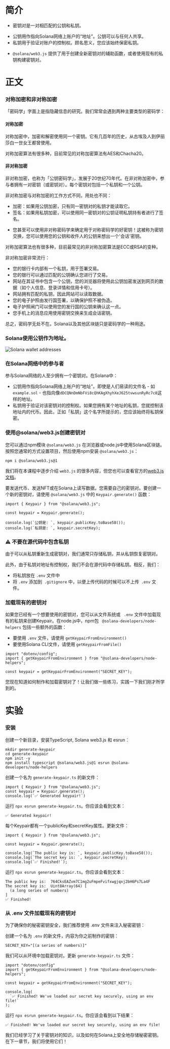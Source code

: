 # 简介

* 密钥对是一对相匹配的公钥和私钥。

- 公钥用作指向Solana网络上账户的“地址”。公钥可以与任何人共享。
- 私钥用于验证对账户的控制权。顾名思义，您应该始终保密私钥。

* `@solana/web3.js` 提供了用于创建全新密钥对的辅助函数，或者使用现有的私钥构建密钥对。

# 正文

### 对称加密和非对称加密

「密码学」字面上是指隐藏信息的研究。我们常常会遇到两种主要类型的密码学：

#### 对称加密

对称加密中，加密和解密使用同一个密钥。它有几百年的历史，从古埃及人到伊丽莎白一世女王都曾使用。

对称加密算法有很多种，目前常见的对称加密算法有AES和Chacha20。

#### 非对称加密

非对称加密，也称为「公钥密码学」，发展于20世纪70年代。在非对称加密中，参与者拥有一对密钥（或密钥对）。每个密钥对包括一个私钥和一个公钥。

非对称加密与对称加密的工作方式不同，用处也不同：

- 加密：如果用公钥加密，只有同一密钥对的私钥才能读取它。
- 签名：如果用私钥加密，可以使用同一密钥对的公钥证明私钥持有者进行了签名。

* 您甚至可以使用非对称密码学来确定用于对称密码学的好密钥！这被称为密钥交换，您可以使用您的公钥和收件人的公钥来想出一个'会话'密钥。

对称加密算法也有很多种，目前最常见的非对称加密算法是ECC或RSA的变种。

非对称加密非常流行：

- 您的银行卡内部有一个私钥，用于签署交易。
- 您的银行可以通过匹配的公钥确认您进行了交易。
- 网站在其证书中包含一个公钥，您的浏览器将使用此公钥加密发送到网页的数据（如个人信息、登录详情和信用卡号）。
- 网站拥有匹配的私钥，因此网站可以读取数据。
- 您的电子护照由发行国签署，以确保护照不被伪造。
- 电子护照闸门可以使用您的发行国的公钥来确认这一点。
- 您手机上的消息应用使用密钥交换来生成会话密钥。

总之，密码学无处不在。Solana以及其他区块链只是密码学的一种用途。

### Solana使用公钥作为地址。

![Solana wallet addresses](https://www.soldev.app/assets/wallet-addresses.svg)

### 在Solana网络中的参与者

参与Solana网络的人至少拥有一个密钥对。在Solana中：

- 公钥用作指向Solana网络上账户的“地址”。即使是人们易读的文件名 - 如`example.sol` - 也指向像`dDCQNnDmNbFVi8cQhKAgXhyhXeJ625tvwsunRyRc7c8`这样的地址。
- 私钥用于验证对该密钥对的控制权。如果您拥有某个地址的私钥，您就控制该地址内的代币。因此，正如「私钥」这个名字所提示的，您应该始终将私钥保密。

### 使用@solana/web3.js创建密钥对

您可以通过npm模块 `@solana/web3.js` 在浏览器或node.js中使用Solana区块链。按照您通常的方式设置项目，然后使用npm安装 `@solana/web3.js`：

```
npm i @solana/web3.js@1
```

我们将在本课程中逐步介绍 `web3.js` 的很多内容，但您也可以查看官方的[web3.js文档](https://docs.solana.com/developing/clients/javascript-reference)。

要发送代币、发送NFT或在Solana上读写数据，您需要自己的密钥对。要创建一个新的密钥对，请使用 `@solana/web3.js` 中的 `Keypair.generate()` 函数：

```
import { Keypair } from "@solana/web3.js";

const keypair = Keypair.generate();

console.log(`公钥是: `, keypair.publicKey.toBase58());
console.log(`私钥是: `, keypair.secretKey);
```

### ⚠️ 不要在源代码中包含私钥 

由于可以从私钥重新生成密钥对，我们通常只存储私钥，并从私钥恢复密钥对。

此外，由于私钥对地址有控制权，我们不会在源代码中存储私钥。相反，我们：

- 将私钥放在 `.env` 文件中
- 将 `.env` 添加到` .gitignore` 中，以便上传代码的时候可以不上传` .env` 文件。

### 加载现有的密钥对

如果您已经有一个想要使用的密钥对，您可以从文件系统或 ` .env` 文件中加载现有的私钥来创建Keypair。在node.js中，npm包 ` @solana-developers/node-helpers`  包括一些额外的函数：

- 要使用 `.env` 文件，请使用 `getKeypairFromEnvironment()`
- 要使用Solana CLI文件，请使用 `getKeypairFromFile()`

```
import "dotenv/config";
import { getKeypairFromEnvironment } from "@solana-developers/node-helpers";

const keypair = getKeypairFromEnvironment("SECRET_KEY");
```

您现在知道如何制作和加载密钥对了！让我们做一些练习，实践一下我们刚才所学到的。

# 实验

### 安装

创建一个新目录，安装TypeScript, Solana web3.js 和 esrun：

```
mkdir generate-keypair
cd generate-keypair
npm init -y
npm install typescript @solana/web3.js@1 esrun @solana-developers/node-helpers
```

创建一个名为 `generate-keypair.ts` 的新文件：

```
import { Keypair } from "@solana/web3.js";
const keypair = Keypair.generate();
console.log(`✅ Generated keypair!`)
```

运行 `npx esrun generate-keypair.ts`。你应该会看到文本：

```
✅ Generated keypair!
```

每个Keypair都有一个publicKey和secretKey属性。更新文件：

```
import { Keypair } from "@solana/web3.js";

const keypair = Keypair.generate();

console.log(`The public key is: `, keypair.publicKey.toBase58());
console.log(`The secret key is: `, keypair.secretKey);
console.log(`✅ Finished!`);
```

运行 `npx esrun generate-keypair.ts`。你应该会看到文本：

```
The public key is:  764CksEAZvm7C1mg2uFmpeFvifxwgjqxj2bH6Ps7La4F
The secret key is:  Uint8Array(64) [
  (a long series of numbers) 
]
✅ Finished!
```

### 从 .env 文件加载现有的密钥对

为了确保你的秘密密钥安全，我们推荐使用 .env 文件来注入秘密密钥：

创建一个名为 `.env` 的新文件，内容为你之前制作的密钥：

```
SECRET_KEY="[(a series of numbers)]"
```

我们可以从环境中加载密钥对。更新 `generate-keypair.ts` 文件：

```
import "dotenv/config"
import { getKeypairFromEnvironment } from "@solana-developers/node-helpers";

const keypair = getKeypairFromEnvironment("SECRET_KEY");

console.log(
  `✅ Finished! We've loaded our secret key securely, using an env file!`
);
```

运行 `npx esrun generate-keypair.ts`。你应该会看到以下结果：

```
✅ Finished! We've loaded our secret key securely, using an env file!
```

我们已经学习了关于密钥对的知识，以及如何在Solana上安全地存储秘密密钥。在下一章节，我们将使用它们！